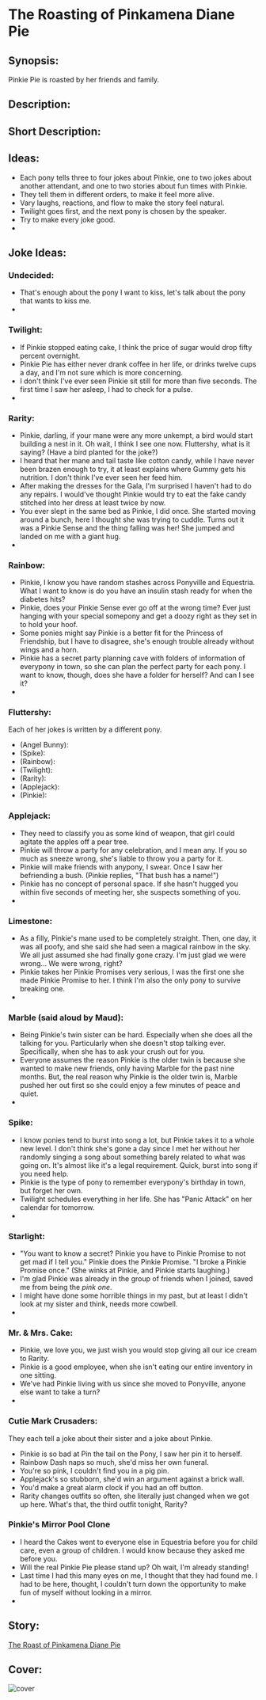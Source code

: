 # The Roasting of Pinkamena Diane Pie

## Synopsis:
Pinkie Pie is roasted by her friends and family.

## Description:


## Short Description:


## Ideas:
- Each pony tells three to four jokes about Pinkie, one to two jokes about another attendant, and one to two stories about fun times with Pinkie.
- They tell them in different orders, to make it feel more alive.
- Vary laughs, reactions, and flow to make the story feel natural.
- Twilight goes first, and the next pony is chosen by the speaker.
- Try to make every joke good.
- 


## Joke Ideas:

### Undecided:
- That's enough about the pony I want to kiss, let's talk about the pony that wants to kiss me.
- 

### Twilight:
- If Pinkie stopped eating cake, I think the price of sugar would drop fifty percent overnight.
- Pinkie Pie has either never drank coffee in her life, or drinks twelve cups a day, and I'm not sure which is more concerning.
- I don't think I've ever seen Pinkie sit still for more than five seconds. The first time I saw her asleep, I had to check for a pulse.
- 

### Rarity:
- Pinkie, darling, if your mane were any more unkempt, a bird would start building a nest in it. Oh wait, I think I see one now. Fluttershy, what is it saying? (Have a bird planted for the joke?)
- I heard that her mane and tail taste like cotton candy, while I have never been brazen enough to try, it at least explains where Gummy gets his nutrition. I don't think I've ever seen her feed him.
- After making the dresses for the Gala, I'm surprised I haven't had to do any repairs. I would've thought Pinkie would try to eat the fake candy stitched into her dress at least twice by now.
- You ever slept in the same bed as Pinkie, I did once. She started moving around a bunch, here I thought she was trying to cuddle. Turns out it was a Pinkie Sense and the thing falling was her! She jumped and landed on me with a giant hug.
- 

### Rainbow:
- Pinkie, I know you have random stashes across Ponyville and Equestria. What I want to know is do you have an insulin stash ready for when the diabetes hits?
- Pinkie, does your Pinkie Sense ever go off at the wrong time? Ever just hanging with your special somepony and get a doozy right as they set in to hold your hoof.
- Some ponies might say Pinkie is a better fit for the Princess of Friendship, but I have to disagree, she's enough trouble already without wings and a horn.
- Pinkie has a secret party planning cave with folders of information of everypony in town, so she can plan the perfect party for each pony. I want to know, though, does she have a folder for herself? And can I see it?
- 

### Fluttershy:
Each of her jokes is written by a different pony.
- (Angel Bunny): 
- (Spike): 
- (Rainbow): 
- (Twilight): 
- (Rarity): 
- (Applejack): 
- (Pinkie): 

### Applejack:
- They need to classify you as some kind of weapon, that girl could agitate the apples off a pear tree.
- Pinkie will throw a party for any celebration, and I mean any. If you so much as sneeze wrong, she's liable to throw you a party for it.
- Pinkie will make friends with anypony, I swear. Once I saw her befriending a bush. (Pinkie replies, "That bush has a name!")
- Pinkie has no concept of personal space. If she hasn't hugged you within five seconds of meeting her, she suspects something of you.
- 

### Limestone:
- As a filly, Pinkie's mane used to be completely straight. Then, one day, it was all poofy, and she said she had seen a magical rainbow in the sky. We all just assumed she had finally gone crazy. I'm just glad we were wrong… We were wrong, right?
- Pinkie takes her Pinkie Promises very serious, I was the first one she made Pinkie Promise to her. I think I'm also the only pony to survive breaking one.
- 

### Marble (said aloud by Maud):
- Being Pinkie's twin sister can be hard. Especially when she does all the talking for you. Particularly when she doesn't stop talking ever. Specifically, when she has to ask your crush out for you.
- Everyone assumes the reason Pinkie is the older twin is because she wanted to make new friends, only having Marble for the past nine months. But, the real reason why Pinkie is the older twin is, Marble pushed her out first so she could enjoy a few minutes of peace and quiet.
- 

### Spike:
- I know ponies tend to burst into song a lot, but Pinkie takes it to a whole new level. I don't think she's gone a day since I met her without her randomly singing a song about something barely related to what was going on. It's almost like it's a legal requirement. Quick, burst into song if you need help.
- Pinkie is the type of pony to remember everypony's birthday in town, but forget her own.
- Twilight schedules everything in her life. She has "Panic Attack" on her calendar for tomorrow.
- 

### Starlight:
- "You want to know a secret? Pinkie you have to Pinkie Promise to not get mad if I tell you." Pinkie does the Pinkie Promise. "I broke a Pinkie Promise once." (She winks at Pinkie, and Pinkie starts laughing.)
- I'm glad Pinkie was already in the group of friends when I joined, saved me from being the *pink one*.
- I might have done some horrible things in my past, but at least I didn't look at my sister and think, needs more cowbell.
- 

### Mr. & Mrs. Cake:
- Pinkie, we love you, we just wish you would stop giving all our ice cream to Rarity.
- Pinkie is a good employee, when she isn't eating our entire inventory in one sitting.
- We've had Pinkie living with us since she moved to Ponyville, anyone else want to take a turn?
- 

### Cutie Mark Crusaders:
They each tell a joke about their sister and a joke about Pinkie.
- Pinkie is so bad at Pin the tail on the Pony, I saw her pin it to herself.
- Rainbow Dash naps so much, she'd miss her own funeral.
- You're so pink, I couldn't find you in a pig pin.
- Applejack's so stubborn, she'd win an argument against a brick wall.
- You'd make a great alarm clock if you had an off button.
- Rarity changes outfits so often, she literally just changed when we got up here. What's that, the third outfit tonight, Rarity?

### Pinkie's Mirror Pool Clone
- I heard the Cakes went to everyone else in Equestria before you for child care, even a group of children. I would know because they asked me before you.
- Will the real Pinkie Pie please stand up? Oh wait, I'm already standing!
- Last time I had this many eyes on me, I thought that they had found me. I had to be here, thought, I couldn't turn down the opportunity to make fun of myself without looking in a mirror.
- 

## Story:
[The Roast of Pinkamena Diane Pie](./the-roast-of-pinkamena-diane-pie.md)

## Cover:
![cover](./the-roasting-of-pinkamena-diane-pie-cover-3.png)
